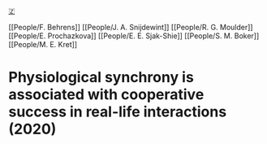 [🇿](zotero://select/library/items/BMBFRV2R)

[[People/F. Behrens]] [[People/J. A. Snijdewint]] [[People/R. G. Moulder]] [[People/E. Prochazkova]] [[People/E. E. Sjak-Shie]] [[People/S. M. Boker]] [[People/M. E. Kret]] 
# Physiological synchrony is associated with cooperative success in real-life interactions (2020)

